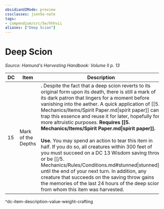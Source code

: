 ```yaml
---
obsidianUIMode: preview
cssclasses: json5e-note
tags:
- compendium/src/5e/hhhvii
aliases: ["Deep Scion"]
---
```

# Deep Scion
*Source: Hamund's Harvesting Handbook: Volume II p. 13* 

| DC | Item | Description | Value | Weight | Crafting |
|----|------|-------------|-------|--------|----------|
| 15 | Mark of the Depths | **.** Despite the fact that a deep scion reverts to its original form upon its death, there is still a mark of its dark patron that lingers for a moment before vanishing into the aether. A quick application of [[5. Mechanics/Items/Spirit Paper.md\|spirit paper]] can trap this essence and reuse it for later, hopefully for more altruistic purposes. **Requires [[5. Mechanics/Items/Spirit Paper.md\|spirit paper]].**<br /><br />**Use.** You may spend an action to tear this item in half. If you do so, all creatures within 300 feet of you must succeed on a DC 13 Wisdom saving throw or be [[/5. Mechanics/Rules/Conditions.md#stunned\|stunned]] until the end of your next turn. In addition, any creature that succeeds on the saving throw gains the memories of the last 24 hours of the deep scion from whom this item was harvested. | 45 gp | 1 lb | — |
^dc-item-description-value-weight-crafting